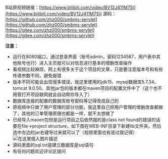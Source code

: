 B站原视频链接：[https://www.bilibili.com/video/BV12J411M7Sj](https://www.bilibili.com/video/BV12J411M7Sj)
源码：[https://github.com/zhz000/smbms-servlet](https://github.com/zhz000/smbms-servlet)      [https://gitee.com/zhz000/smbms-servlet](https://gitee.com/zhz000/smbms-servlet)


**注意：**
- 运行在8080端口，通过登录界面（账号admin，密码1234567，用户表中其他账号也行）进入主页就可以对信息进行基本的增删改查操作
- 看视频比较麻烦，网上有很多关于这个项目的文章，只是要注意版本号和有些传递参数不同，避免报错
- 版本不同可能会出现很多错误，我这里使用的jdk15、mysql数据库5.7.34、tomcat 9.0.50、其他jar包的版本都在maven项目的配置文件中了（这个也不用管打开项目联网就会自动帮你导入了）
- 数据库连接的配置的数据库账号密码等记得改成自己的
- 原视频中只做了用户管理的部分功能，我这里自己把用户管理的增删改查都做了，其他的订单管理原理也都是一样，就不太想做了
- 已经导入maven包但是运行项目之后依然报的是class not found的错误的话要在file->project structure，如下图在WEB-INF目录下新建lib文件夹，然后选中左边的jar右键导过来就可以了（视频里面也有说过我记得）
![在这里插入图片描述](https://img-blog.csdnimg.cn/7f537ccab7394cf2814773c18ce3cc17.png?x-oss-process=image/watermark,type_ZmFuZ3poZW5naGVpdGk,shadow_10,text_aHR0cHM6Ly9ibG9nLmNzZG4ubmV0L3FxXzQzNzk0NjMz,size_16,color_FFFFFF,t_70)
- 源码里面的sql.txt是建立数据库是sql语句
- 有任何问题欢迎评论区提问
